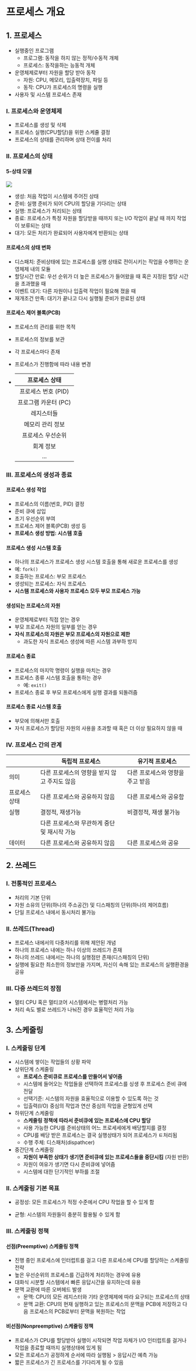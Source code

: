 # 프로세스 개요

## 1. 프로세스

* 실행중인 프로그램
  * 프로그램: 동작을 하지 않는 정적/수동적 개체
  * 프로세스: 동작을하는 능동적 개체
* 운영체제로부터 자원을 할당 받아 동작
  * 자원: CPU, 메모리, 입출력장치, 파일 등
  * 동작: CPU가 프로세스의 명령을 실행
* 사용자 및 시스템 프로세스 존재

### I. 프로세스와 운영체제

* 프로세스를 생성 및 삭제
* 프로세스 실행(CPU할당)을 위한 스케쥴 결정
* 프로세스의 상태를 관리하며 상태 전이를 처리

### II. 프로세스의 상태

#### 5-상태 모델

![](https://t1.daumcdn.net/cfile/tistory/27656C4156DAE9A311)

* 생성: 처음 작업이 시스템에 주어진 상태
* 준비: 실행 준비가 되어 CPU의 할당을 기다리는 상태
* 실행: 프로세스가 처리되는 상태
* 종료: 프로세스가 특정 자원을 할당받을 때까지 또는 I/O 작업이 끝날 때 까지 작업이 보류되는 상태
* 대기: 모든 처리가 완료되어 사용자에게 반환되는 상태

#### 프로세스의 상태 변화

* 디스패치: 준비상태에 있는 프로세스를 실행 상태로 전이시키는 작업을 수행하는 운영체제 내의 모듈
* 할당시간 만료: 우선 순위가 더 높은 프로세스가 들어왔을 때 혹은 지정된 할당 시간을 초과했을 때
* 이벤트 대기: 다른 자원이나 입출력 작업이 필요해 졌을 때
* 재개조건 만족: 대기가 끝나고 다시 실행될 준비가 완료된 상태

#### 프로세스 제어 블록(PCB)

* 프로세스의 관리를 위한 목적

* 프로세스의 정보를 보관

* 각 프로세스마다 존재

* 프로세스가 진행함에 따라 내용 변경

* |    프로세스 상태     |
  | :-: |
  | 프로세스 번호 (PID)  |
  | 프로그램 카운터 (PC) |
  |      레지스터들      |
  |   메모리 관리 정보   |
  |  프로세스 우선순위   |
  |      회계 정보       |
  |         ...          |


### III. 프로세스의 생성과 종료

#### 프로세스 생성 작업

* 프로세스의 이름(번호, PID) 결정
* 준비 큐에 삽입
* 초기 우선순위 부여
* 프로세스 제어 블록(PCB) 생성 등
* **프로세스 생성 방법: 시스템 호출**

#### 프로세스 생성 시스템 호출

* 하나의 프로세스가 프로세스 생성 시스템 호출을 통해 새로운 프로세스를 생성
* 예: `fork()`
* 호출하는 프로세스: 부모 프로세스
* 생성되는 프로세스: 자식 프로세스
* **시스템 프로세스와 사용자 프로세스 모두 부모 프로세스 가능**

#### 생성되는 프로세스의 자원

* 운영체제로부터 직접 얻는 경우
* 부모 프로세스 자원의 일부를 얻는 경우
* **자식 프로세스의 자원은 부모 프로세스의 자원으로 제한**
  * 과도한 자식 프로세스 생성에 따른 시스템 과부하  방지

#### 프로세스 종료

* 프로세스의 마지막 명령이 실행을 마치는 경우
* 프로세스 종류 시스템 호출을 통하는 경우
  * 예: `exit()`
* 프로세스 종료 후 부모 프로세스에게 실행 결과를 되돌려줌

#### 프로세스 종료 시스템 호출

* 부모에 의해서만 호출
* 자식 프로세스가 할당된 자원의 사용을 초과할 때 혹은 더 이상 필요하지 않을 때

### IV. 프로세스 간의 관계

|               | 독립적 프로세스                              | 유기적 프로세스                  |
| ------------- | -------------------------------------------- | -------------------------------- |
| 의미          | 다른 프로세스의 영향을 받지 않고 주지도 않음 | 다른 프로세스와 영향을 주고 받음 |
| 프로세스 상태 | 다른 프로세스와 공유하지 않음                | 다른 프로세스와 공유함           |
| 실행          | 결정적, 재생가능                             | 비결정적, 재생 불가능            |
|               | 다른 프로세스와 무관하게 중단 및 재시작 가능 |                                  |
| 데이터        | 다른 프로세스와 공유하지 않음                | 다른 프로세스와 공유             |



## 2. 쓰레드

### I. 전통적인 프로세스

* 처리의 기본 단위
* 자원 소유의 단위(하나의 주소공간) 및 디스패칭의 단위(하나의 제어흐름)
* 단일 프로세스 내에서 동시처리 불가능

### II. 쓰레드(Thread)

* 프로세스 내에서의 다중처리를 위해 제안된 개념
* 하나의 프로세스 내에는 하나 이상의 쓰레드가 존재
* 하나의 쓰레드 내에서는 하나의 실행점만 존재(디스패칭의 단위)
* 실행에 필요한 최소한의 정보만을 가지며, 자신이 속해 있는 프로세스의 실행환경을 공유

### III. 다중 쓰레드의 장점

* 멀티 CPU 혹은 멀티코어 시스템에서는 병렬처리 가능
* 처리 속도 별로 쓰레드가 나눠진 경우 효율적인 처리 가능  

## 3. 스케줄링

### I. 스케줄링 단계

* 시스템에 쌓이는 작업들의 상황 파악
* 상위단계 스케줄링
  * **프로세스 준비큐로 프로세스를 만들어서 넣어줌**
  * 시스템에 들어오는 작업들을 선택하여 프로세스를 싱생 후 프로세스 준비 큐에 전달
  * 선택기준: 시스템의 자원을 효율적으로 이용할 수 있도록 하는 것
  * 입출력(I/O) 중심의 작업과 연산 중심의 작업을 균형있게 선택
* 하위단계 스케줄링
  * **스케줄링 정책에 따라서 준비큐에 있는 프로세스에 CPU 할당**
  * 사용 가능한 CPU를 준비상태의 어느 프로세세에게 배당할지를 결정
  * CPU를 배당 받은 프로세스는 결국 실행상태가 되어 프로세스가 ㅌ처리됨
  * 수행 주체: 디스패처(dispathcer)
* 중간단계 스케줄링
  * **자원이 부족한 상태가 생기면 준비큐에 있는 프로세스들을 중단시킴** (자원 반환)
  * 자원이 여유가 생기면 다시 준비큐에 넣어줌
  * 시스템에 대한 단기적인 부하를 조절

### II. 스케줄링 기본 목표

* 공정성: 모든 프로세스가 적정 수준에서 CPU 작업을 할 수 있게 함

* 균형: 시스템의 자원들이 충분히 활용될 수 있게 함


### III. 스케줄링 정책

#### 선점(Preemptive) 스케줄링 정책

* 진행 중인 프로세스에 인터럽트를 걸고 다른 프로세스에 CPU를 할당하는 스케줄링 전략
* 높은 우선순위의 프로세스를 긴급하게 처리하는 경우에 유용
* 대화식 시분할 시스템에서 빠른 응답시간을 유지하는데 유용
* 문맥 교환에 따른 오버헤드 발생
  * 문맥: CPU의 모든 레지스터와 기타 운영체제에 따라 요구되는 프로세스의 상태
  * 문맥 교환: CPU의 현재 실행하고 있는 프로세스의 문맥을 PCB에 저장하고 다음 프로세스의 PCB로부터 문맥을 복원하는 작업

#### 비선점(Nonpreemptive) 스케줄링 정책

* 프로세스가 CPU를 할당받아 실행이 시작되면 작업 자체가 I/O 인터럽트를 걸거나 작업을 종료할 때까지 실행상태에 있게 됨
* 모든 프로세스가 공정하게 순서에 따라 실행됨 > 응답시간 예측 가능
* 짧은 프로세스가 긴 프로세스를 기다리게 될 수 있음